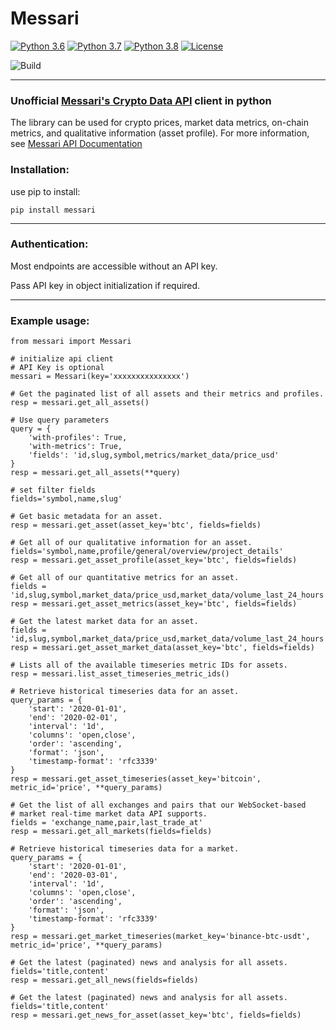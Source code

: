 # Messari


[![Python 3.6](https://img.shields.io/badge/python-3.6-blue.svg)](https://www.python.org/downloads/release/python-360/)
[![Python 3.7](https://img.shields.io/badge/python-3.7-blue.svg)](https://www.python.org/downloads/release/python-370/)
[![Python 3.8](https://img.shields.io/badge/python-3.8-blue.svg)](https://www.python.org/downloads/release/python-380/)
[![License](https://img.shields.io/badge/License-Apache%202.0-blue.svg)](https://opensource.org/licenses/Apache-2.0)

![Build](https://github.com/itzmestar/Messari/workflows/Build/badge.svg)


-------

### Unofficial [Messari's Crypto Data API](https://messari.io/) client in python
The library can be used for crypto prices, market data metrics, on-chain metrics, and qualitative information (asset profile).
For more information, see [Messari API Documentation](https://messari.io/api/docs)

### Installation:
use pip to install:
``` 
pip install messari
```
-----------

### Authentication:

Most endpoints are accessible without an API key.

Pass API key in object initialization if required.

-----------

### Example usage:
```
from messari import Messari

# initialize api client
# API Key is optional
messari = Messari(key='xxxxxxxxxxxxxxx')

# Get the paginated list of all assets and their metrics and profiles.
resp = messari.get_all_assets()

# Use query parameters
query = {
    'with-profiles': True,
    'with-metrics': True,
    'fields': 'id,slug,symbol,metrics/market_data/price_usd'
}
resp = messari.get_all_assets(**query)

# set filter fields
fields='symbol,name,slug'

# Get basic metadata for an asset.
resp = messari.get_asset(asset_key='btc', fields=fields)

# Get all of our qualitative information for an asset.
fields='symbol,name,profile/general/overview/project_details'
resp = messari.get_asset_profile(asset_key='btc', fields=fields)

# Get all of our quantitative metrics for an asset.
fields = 'id,slug,symbol,market_data/price_usd,market_data/volume_last_24_hours'
resp = messari.get_asset_metrics(asset_key='btc', fields=fields)

# Get the latest market data for an asset.
fields = 'id,slug,symbol,market_data/price_usd,market_data/volume_last_24_hours'
resp = messari.get_asset_market_data(asset_key='btc', fields=fields)

# Lists all of the available timeseries metric IDs for assets.
resp = messari.list_asset_timeseries_metric_ids()

# Retrieve historical timeseries data for an asset.
query_params = {
    'start': '2020-01-01',
    'end': '2020-02-01',
    'interval': '1d',
    'columns': 'open,close',
    'order': 'ascending',
    'format': 'json',
    'timestamp-format': 'rfc3339'
}
resp = messari.get_asset_timeseries(asset_key='bitcoin', metric_id='price', **query_params)

# Get the list of all exchanges and pairs that our WebSocket-based
# market real-time market data API supports.
fields = 'exchange_name,pair,last_trade_at'
resp = messari.get_all_markets(fields=fields)

# Retrieve historical timeseries data for a market.
query_params = {
    'start': '2020-01-01',
    'end': '2020-03-01',
    'interval': '1d',
    'columns': 'open,close',
    'order': 'ascending',
    'format': 'json',
    'timestamp-format': 'rfc3339'
}
resp = messari.get_market_timeseries(market_key='binance-btc-usdt', metric_id='price', **query_params)

# Get the latest (paginated) news and analysis for all assets.
fields='title,content'
resp = messari.get_all_news(fields=fields)

# Get the latest (paginated) news and analysis for all assets.
fields='title,content'
resp = messari.get_news_for_asset(asset_key='btc', fields=fields)
```
